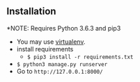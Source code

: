 ## Installation

*NOTE: Requires Python 3.6.3 and pip3
* You may use [virtualenv](https://virtualenv.pypa.io/en/stable/).
* install requirements
  * `$ pip3 install -r requirements.txt`
* `$ python3 manage.py runserver`
* Go to `http://127.0.0.1:8000/`

